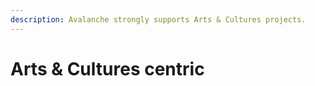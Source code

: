 ```yaml
---
description: Avalanche strongly supports Arts & Cultures projects.
---
```


# Arts & Cultures centric

